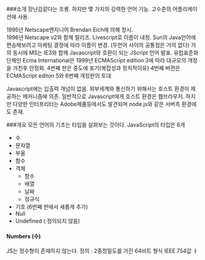 ###소개
장난감같다는 조롱.
하지만 몇 가지의 강력한 언어 기능. 고수준의 어플리케이션에 사용.

1995년 Netscape엔지니어 Brendan Eich에 의해 창시.  
1996년 Netscape v2와 함께 릴리즈. Livescript로 이름이 내정. Sun의 Java언어에 편승해보려고 마케팅 결정에 따라 이름이 변경.
(두언어 사이의 공통점은 거의 없다)
거의 동시에 MS는 IE3와 함께 Javascript와 호환이 되는 JScript 언어 발표.
유럽표준화 단체인 Ecma International은 1999년 ECMAScript edition 3에 따라 대규모의 개정을 거친후 안정화.
4번째 판은 중도에 포기(복잡성과 정치적이유) 4번째 버젼은 ECMAScript editon 5와 6번째 개정판의 토대

Javascript에는 입출력 개넘이 없음.
외부세계와 통신하기 위해서는 호스트 환경이 제공하는 메커니즘에 의존. 
일반적으로 Javascript에게 호스트 환경은 웹브라우저.
하지만 다양한 인터프리터는 Adobe제품등에서도 발견되며 node.js와 같은 서버측 환경에도 존재. 

###개요
모든 언어의 기초는 타입을 살펴보는 것이다.
JavaScript의 타입은 6개
- 수
- 문자열
- 부울
- 함수
- 객체
  - 함수
  - 배열
  - 날짜
  - 정규식
- 기호 (6번째 판에서 새롭게 추가)
- Null
- Undefined ( 정의되지 않음)

#### Numbers (수)
JS는 정수형이 존재하지 않는다. 정의 : 2중정밀도를 가진 64비트 형식 IEEE 754값
ㅏ



